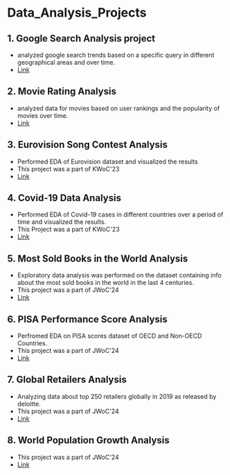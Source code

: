 # Data_Analysis_Projects


## 1. Google Search Analysis project
 - analyzed google search trends based on a specific query in different geographical areas and over time.
 - [Link](https://github.com/mariam7084/Data_Analysis_Projects/blob/879bf1bab95cbd47529734eb94c1030b14257173/Google%20Search%20Analysis%20Project1.ipynb)

 ## 2. Movie Rating Analysis
 - analyzed data for movies based on user rankings and the popularity of movies over time.
 - [Link](https://github.com/mariam7084/Data_Analysis_Projects/blob/879bf1bab95cbd47529734eb94c1030b14257173/Movie%20Rating%20Analysis%20Project.ipynb)
 

 ## 3. Eurovision Song Contest Analysis
 - Performed EDA of Eurovision dataset and visualized the results
 - This project was a part of KWoC'23
 - [Link](https://github.com/abhisheks008/ML-Crate/tree/3e30972180ef4df0c3949883edfdb0d343077252/Eurovision%20Song%20Contest%20Analysis)


 ## 4. Covid-19 Data Analysis
 - Performed EDA of Covid-19 cases in different countries over a period of time and visualized the results.
 - This Project was a part of KWoC'23
 - [Link](https://github.com/prathimacode-hub/ML-ProjectKart/tree/b1782ae80a7e3357cb4b43c23d6f631bb2334300/Covid-19%20Data%20Analysis/Mariam)

 ## 5. Most Sold Books in the World Analysis
 - Exploratory data analysis was performed on the dataset containing info about the most sold books in the world in the last 4 centuries.
 - This project was a part of JWoC'24
 - [Link](https://github.com/abhisheks008/ML-Crate/tree/abb4286514fb4def45dec4c8533d0f215135229c/Most%20Sold%20Books%20in%20the%20World%20Analysis)

## 6. PISA Performance Score Analysis
 - Perfromed EDA on PISA scores dataset of OECD and Non-OECD Countries.
 - This project was a part of JWoC'24
 - [Link](https://github.com/abhisheks008/ML-Crate/tree/74fa61c39be0eb655d55b0661e8c4e68a6491d09/PISA%20Performance%20Score%20Analysis)

## 7. Global Retailers Analysis
- Analyzing data about top 250 retailers globally in 2019 as released by deloitte.
- This project was a part of JWoC'24
- [Link](https://github.com/abhisheks008/ML-Crate/tree/f32ed9ba062edf280031f6787f27c8d13a18c478/Global%20Retailers%20Analysis)

## 8. World Population Growth Analysis
- This project was a part of JWoC'24
- [Link](https://github.com/abhisheks008/ML-Crate/tree/ca765e1ff7c576e392bef4d039e95c74c74026a0/World%20Population%20Growth%20Analysis/Model)
